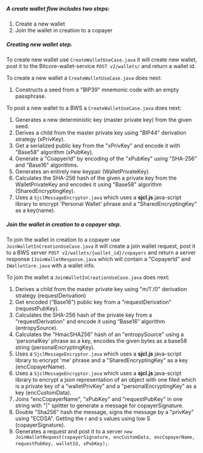 ##### A create wallet flow includes two steps:
1. Create a new wallet
2. Join the wallet in creation to a copayer

##### Creating new wallet step.
To create new wallet use `CreateWalletUseCase.java` it will create new wallet, post it to the Bitcore-wallet-service `POST v2/wallets/` and return a wallet id.

To create a new wallet a `CreateWalletUseCase.java` does next:
1. Constructs a seed from a "BIP39" mnemonic code with an empty passphrase.

To post a new wallet to a BWS a `CreateWalletUseCase.java` does next:
1. Generates a new deterministic key (master private key) from the given seed. 
2. Derives a child from the master private key using "BIP44" derivation strategy (xPrivKey).
3. Get a serialized public key from the "xPrivKey" and encode it with "Base58" algorithm (xPubKey).
4. Generate a "CoapyerId" by encoding of the "xPubKey" using "SHA-256" and "Base16" algorithms.
5. Generates an entirely new keypair (WalletPrivateKey).
6. Calculates the SHA-256 hash of the given a private key from the WalletPrivateKey and encodes it using "Base58" algorithm (SharedEncryptingKey).
7. Uses a `SjclMessageEncryptor.java` which uses a **sjcl.js** java-script library to encrypt 'Personal Wallet' phrase and a "SharedEncryptingKey" as a key(name).

##### Join the wallet in creation to a copayer step.
To join the wallet in creation to a copayer use `JoinWalletInCreationUseCase.java` it will create a join wallet request, post it to a BWS server `POST v2/wallets/{wallet_id}/copayers` and return a server response `IJoinWalletResponse.java` which will contain a "CopayerId" and `IWalletCore.java` with a wallet info.

To join the wallet a `JoinWalletInCreationUseCase.java` does next:
1. Derives a child from the master private key using "m/1`/0" derivation strategy (requestDerivation)
2. Get encoded (“Base16”) public key from a "requestDerivation" (requestPubKey).
3. Calculates the SHA-256 hash of the private key from a "requestDerivation" and encode it using “Base16” algorithm (entropySource).
4. Calculates the "HmacSHA256" hash of an "entropySource" using a 'personalKey' phrase as a key, encodes the given bytes as a base58 string (personalEncryptingKey).
5. Uses a `SjclMessageEncryptor.java` which uses a **sjcl.js** java-script library to encrypt 'me' phrase and a "SharedEncryptingKey" as a key (encCopayerName).
6. Uses a `SjclMessageEncryptor.java` which uses a **sjcl.js** java-script library to encrypt a json representation of an object with one filed which is a private key of a "walletPrivKey" and a "personalEncryptingKey" as a key (encCustomData).
7. Joins "encCopayerName", "xPubKey" and "requestPubKey" in one string with "|" splitter to generate a message for copayerSignature.
8. Double "Sha256" hash the message, signs the message by a "privKey" using "ECDSA". Getting the r and s values using low S (copayerSignature).
9. Generates a request and post it to a server 
`new JoinWalletRequest(copayerSignature, encCustomData, encCopayerName, requestPubKey, walletId, xPubKey);`.